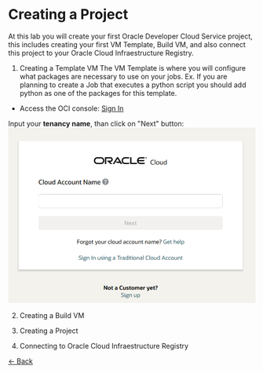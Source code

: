 # Creating a Project

At this lab you will create your first Oracle Developer Cloud Service project, this includes creating your first VM Template, Build VM, and also connect this project to your Oracle Cloud Infraestructure Registry.

1. Creating a Template VM
The VM Template is where you will configure what packages are necessary to use on your jobs. Ex. If you are planning to create a Job that executes a python script you should add python as one of the packages for this template.

* Access the OCI console:
[Sign In](https://www.oracle.com/cloud/sign-in.html)

Input your **tenancy name**, than click on "Next" button:
![](./img/DevCS01.PNG)





2. Creating a Build VM

3. Creating a Project

4. Connecting to Oracle Cloud Infraestructure Registry


[<- Back](../README.md)